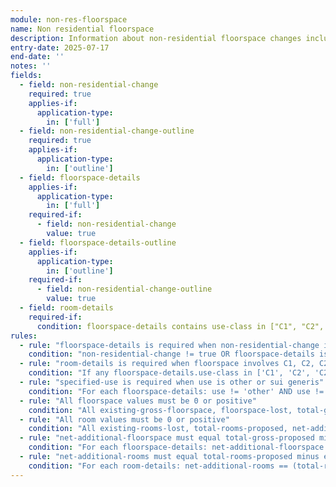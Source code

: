 ```yaml
---
module: non-res-floorspace
name: Non residential floorspace
description: Information about non-residential floorspace changes including use class details and room counts for specific accommodation types
entry-date: 2025-07-17
end-date: ''
notes: ''
fields:
  - field: non-residential-change
    required: true
    applies-if:
      application-type:
        in: ['full']
  - field: non-residential-change-outline
    required: true
    applies-if:
      application-type:
        in: ['outline']
  - field: floorspace-details
    applies-if:
      application-type:
        in: ['full']
    required-if:
      - field: non-residential-change
        value: true
  - field: floorspace-details-outline
    applies-if:
      application-type:
        in: ['outline']
    required-if:
      - field: non-residential-change-outline
        value: true
  - field: room-details
    required-if:
      condition: floorspace-details contains use-class in ["C1", "C2", "C2A", "other"]
rules:
  - rule: "floorspace-details is required when non-residential-change is true"
    condition: "non-residential-change != true OR floorspace-details is not empty"
  - rule: "room-details is required when floorspace involves C1, C2, C2A, or other use classes"
    condition: "If any floorspace-details.use-class in ['C1', 'C2', 'C2A', 'other'], then room-details must be provided"
  - rule: "specified-use is required when use is other or sui generis"
    condition: "For each floorspace-details: use != 'other' AND use != 'sui' OR specified-use is not empty"
  - rule: "All floorspace values must be 0 or positive"
    condition: "All existing-gross-floorspace, floorspace-lost, total-gross-proposed, net-additional-floorspace >= 0"
  - rule: "All room values must be 0 or positive"
    condition: "All existing-rooms-lost, total-rooms-proposed, net-additional-rooms >= 0"
  - rule: "net-additional-floorspace must equal total-gross-proposed minus existing-gross-floorspace"
    condition: "For each floorspace-details: net-additional-floorspace == (total-gross-proposed - existing-gross-floorspace)"
  - rule: "net-additional-rooms must equal total-rooms-proposed minus existing-rooms-lost"
    condition: "For each room-details: net-additional-rooms == (total-rooms-proposed - existing-rooms-lost)"
---
```


